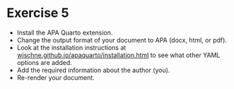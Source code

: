 # Exercise 5

* Install the APA Quarto extension.
* Change the output format of your document to APA (docx, html, or pdf). 
* Look at the installation instructions at [wjschne.github.io/apaquarto/installation.html](https://wjschne.github.io/apaquarto/installation.html) to see what other YAML options are added.
* Add the required information about the author (you).
* Re-render your document.